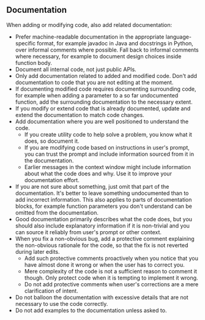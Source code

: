 ## Documentation

When adding or modifying code, also add related documentation:

- Prefer machine-readable documentation in the appropriate language-specific format, for example javadoc in Java and docstrings in Python, over informal comments where possible. Fall back to informal comments where necessary, for example to document design choices inside function body.
- Document all internal code, not just public APIs.
- Only add documentation related to added and modified code. Don't add documentation to code that you are not editing at the moment.
- If documenting modified code requires documenting surrounding code, for example when adding a parameter to a so far undocumented function, add the surrounding documentation to the necessary extent.
- If you modify or extend code that is already documented, update and extend the documentation to match code changes.
- Add documentation where you are well positioned to understand the code.
  - If you create utility code to help solve a problem, you know what it does, so document it.
  - If you are modifying code based on instructions in user's prompt, you can trust the prompt and include information sourced from it in the documentation.
  - Earlier messages in the context window might include information about what the code does and why. Use it to improve your documentation effort.
- If you are not sure about something, just omit that part of the documentation. It's better to leave something undocumented than to add incorrect information. This also applies to parts of documentation blocks, for example function parameters you don't understand can be omitted from the documentation.
- Good documentation primarily describes what the code does, but you should also include explanatory information if it is non-trivial and you can source it reliably from user's prompt or other context.
- When you fix a non-obvious bug, add a protective comment explaining the non-obvious rationale for the code, so that the fix is not reverted during later edits.
  - Add such protective comments proactively when you notice that you have almost done it wrong or when the user has to correct you.
  - Mere complexity of the code is not a sufficient reason to comment it though. Only protect code when it is tempting to implement it wrong.
  - Do not add protective comments when user's corrections are a mere clarification of intent.
- Do not balloon the documentation with excessive details that are not necessary to use the code correctly.
- Do not add examples to the documentation unless asked to.

